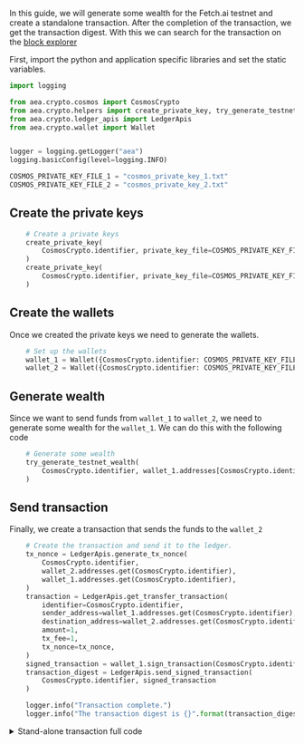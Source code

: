 In this guide, we will generate some wealth for the Fetch.ai testnet and create a standalone transaction. After the completion of the transaction, we get the transaction digest. With this we can search for the transaction on the <a href='https://explore-agent-land.fetch.ai/' target="_blank">block explorer</a>

First, import the python and application specific libraries and set the static variables.

``` python
import logging

from aea.crypto.cosmos import CosmosCrypto
from aea.crypto.helpers import create_private_key, try_generate_testnet_wealth
from aea.crypto.ledger_apis import LedgerApis
from aea.crypto.wallet import Wallet


logger = logging.getLogger("aea")
logging.basicConfig(level=logging.INFO)

COSMOS_PRIVATE_KEY_FILE_1 = "cosmos_private_key_1.txt"
COSMOS_PRIVATE_KEY_FILE_2 = "cosmos_private_key_2.txt"
```

## Create the private keys

``` python
    # Create a private keys
    create_private_key(
        CosmosCrypto.identifier, private_key_file=COSMOS_PRIVATE_KEY_FILE_1
    )
    create_private_key(
        CosmosCrypto.identifier, private_key_file=COSMOS_PRIVATE_KEY_FILE_2
    )
```

## Create the wallets

Once we created the private keys we need to generate the wallets.

``` python
    # Set up the wallets
    wallet_1 = Wallet({CosmosCrypto.identifier: COSMOS_PRIVATE_KEY_FILE_1})
    wallet_2 = Wallet({CosmosCrypto.identifier: COSMOS_PRIVATE_KEY_FILE_2})
```

## Generate wealth

Since we want to send funds from `wallet_1` to `wallet_2`, we need to generate some wealth for the `wallet_1`. We can
do this with the following code
``` python
    # Generate some wealth
    try_generate_testnet_wealth(
        CosmosCrypto.identifier, wallet_1.addresses[CosmosCrypto.identifier]
    )
```

## Send transaction

Finally, we create a transaction that sends the funds to the `wallet_2`

``` python
    # Create the transaction and send it to the ledger.
    tx_nonce = LedgerApis.generate_tx_nonce(
        CosmosCrypto.identifier,
        wallet_2.addresses.get(CosmosCrypto.identifier),
        wallet_1.addresses.get(CosmosCrypto.identifier),
    )
    transaction = LedgerApis.get_transfer_transaction(
        identifier=CosmosCrypto.identifier,
        sender_address=wallet_1.addresses.get(CosmosCrypto.identifier),
        destination_address=wallet_2.addresses.get(CosmosCrypto.identifier),
        amount=1,
        tx_fee=1,
        tx_nonce=tx_nonce,
    )
    signed_transaction = wallet_1.sign_transaction(CosmosCrypto.identifier, transaction)
    transaction_digest = LedgerApis.send_signed_transaction(
        CosmosCrypto.identifier, signed_transaction
    )

    logger.info("Transaction complete.")
    logger.info("The transaction digest is {}".format(transaction_digest))
```

<details><summary>Stand-alone transaction full code</summary>

``` python
import logging

from aea.crypto.cosmos import CosmosCrypto
from aea.crypto.helpers import create_private_key, try_generate_testnet_wealth
from aea.crypto.ledger_apis import LedgerApis
from aea.crypto.wallet import Wallet


logger = logging.getLogger("aea")
logging.basicConfig(level=logging.INFO)

COSMOS_PRIVATE_KEY_FILE_1 = "cosmos_private_key_1.txt"
COSMOS_PRIVATE_KEY_FILE_2 = "cosmos_private_key_2.txt"


def run():
    # Create a private keys
    create_private_key(
        CosmosCrypto.identifier, private_key_file=COSMOS_PRIVATE_KEY_FILE_1
    )
    create_private_key(
        CosmosCrypto.identifier, private_key_file=COSMOS_PRIVATE_KEY_FILE_2
    )

    # Set up the wallets
    wallet_1 = Wallet({CosmosCrypto.identifier: COSMOS_PRIVATE_KEY_FILE_1})
    wallet_2 = Wallet({CosmosCrypto.identifier: COSMOS_PRIVATE_KEY_FILE_2})

    # Generate some wealth
    try_generate_testnet_wealth(
        CosmosCrypto.identifier, wallet_1.addresses[CosmosCrypto.identifier]
    )

    logger.info(
        "Sending amount to {}".format(wallet_2.addresses.get(CosmosCrypto.identifier))
    )

    # Create the transaction and send it to the ledger.
    tx_nonce = LedgerApis.generate_tx_nonce(
        CosmosCrypto.identifier,
        wallet_2.addresses.get(CosmosCrypto.identifier),
        wallet_1.addresses.get(CosmosCrypto.identifier),
    )
    transaction = LedgerApis.get_transfer_transaction(
        identifier=CosmosCrypto.identifier,
        sender_address=wallet_1.addresses.get(CosmosCrypto.identifier),
        destination_address=wallet_2.addresses.get(CosmosCrypto.identifier),
        amount=1,
        tx_fee=1,
        tx_nonce=tx_nonce,
    )
    signed_transaction = wallet_1.sign_transaction(CosmosCrypto.identifier, transaction)
    transaction_digest = LedgerApis.send_signed_transaction(
        CosmosCrypto.identifier, signed_transaction
    )

    logger.info("Transaction complete.")
    logger.info("The transaction digest is {}".format(transaction_digest))


if __name__ == "__main__":
    run()
```
</details>
